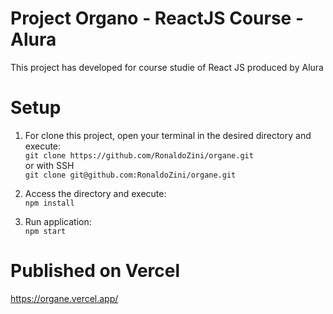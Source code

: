 # Project Organo - ReactJS Course - Alura
This project has developed for course studie of React JS produced by Alura

# Setup
1. For clone this project, open your terminal in the desired directory and execute:</br>
```git clone https://github.com/RonaldoZini/organe.git```</br>
or with SSH</br>
```git clone git@github.com:RonaldoZini/organe.git```

2. Access the directory and execute:</br>
```npm install```

3. Run application:</br>
```npm start```

# Published on Vercel
https://organe.vercel.app/



